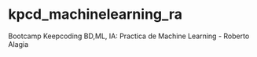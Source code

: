 # kpcd_machinelearning_ra
Bootcamp Keepcoding BD,ML, IA: Practica de Machine Learning - Roberto Alagia
